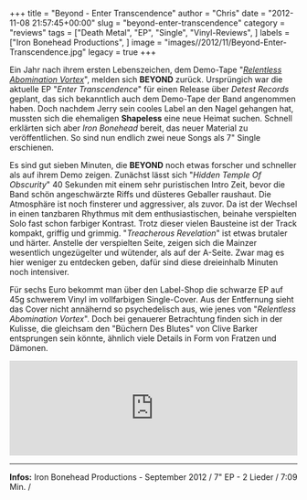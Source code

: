 +++
title = "Beyond - Enter Transcendence"
author = "Chris"
date = "2012-11-08 21:57:45+00:00"
slug = "beyond-enter-transcendence"
category = "reviews"
tags = ["Death Metal", "EP", "Single", "Vinyl-Reviews", ]
labels = ["Iron Bonehead Productions", ]
image = "images//2012/11/Beyond-Enter-Transcendence.jpg"
legacy = true
+++

Ein Jahr nach ihrem ersten Lebenszeichen, dem Demo-Tape "<a href="http://necroslaughter.de/2011/09/beyond-relentless-abomination-vortex/" title="Beyond – Relentless Abomination Vortex">_Relentless Abomination Vortex_</a>", melden sich **BEYOND** zurück. Ursprüngich war die aktuelle EP "_Enter Transcendence_" für einen Release über _Detest Records_ geplant, das sich bekanntlich auch dem Demo-Tape der Band angenommen haben. Doch nachdem Jerry sein cooles Label an den Nagel gehangen hat, mussten sich die ehemaligen **Shapeless** eine neue Heimat suchen. Schnell erklärten sich aber _Iron Bonehead_ bereit, das neuer Material zu veröffentlichen. So sind nun endlich zwei neue Songs als 7" Single erschienen.

Es sind gut sieben Minuten, die **BEYOND** noch etwas forscher und schneller als auf ihrem Demo zeigen. Zunächst lässt sich "_Hidden Temple Of Obscurity_" 40 Sekunden mit einem sehr puristischen Intro Zeit, bevor die Band schön angeschwärzte Riffs und düsteres Geballer raushaut. Die Atmosphäre ist noch finsterer und aggressiver, als zuvor. Da ist der Wechsel in einen tanzbaren Rhythmus mit dem enthusiastischen, beinahe verspielten Solo fast schon farbiger Kontrast. Trotz dieser vielen Bausteine ist der Track kompakt, griffig und grimmig. "_Treacherous Revelation_" ist etwas brutaler und härter. Anstelle der verspielten Seite, zeigen sich die Mainzer wesentlich ungezügelter und wütender, als auf der A-Seite. Zwar mag es hier weniger zu entdecken geben, dafür sind diese dreieinhalb Minuten noch intensiver.

Für sechs Euro bekommt man über den Label-Shop die schwarze EP auf 45g schwerem Vinyl im vollfarbigen Single-Cover. Aus der Entfernung sieht das Cover nicht annähernd so psychedelisch aus, wie jenes von "_Relentless Abomination Vortex_". Doch bei genauerer Betrachtung finden sich in der Kulisse, die gleichsam den "Büchern Des Blutes" von Clive Barker entsprungen sein könnte, ähnlich viele Details in Form von Fratzen und Dämonen.

<iframe frameborder="no" height="166" scrolling="no" src="http://w.soundcloud.com/player/?url=http%3A%2F%2Fapi.soundcloud.com%2Ftracks%2F58635681&amp;show_artwork=true" width="100%"></iframe>



---
**Infos:**
Iron Bonehead Productions - September 2012 / 
7" EP - 2 Lieder / 7:09 Min. / 
